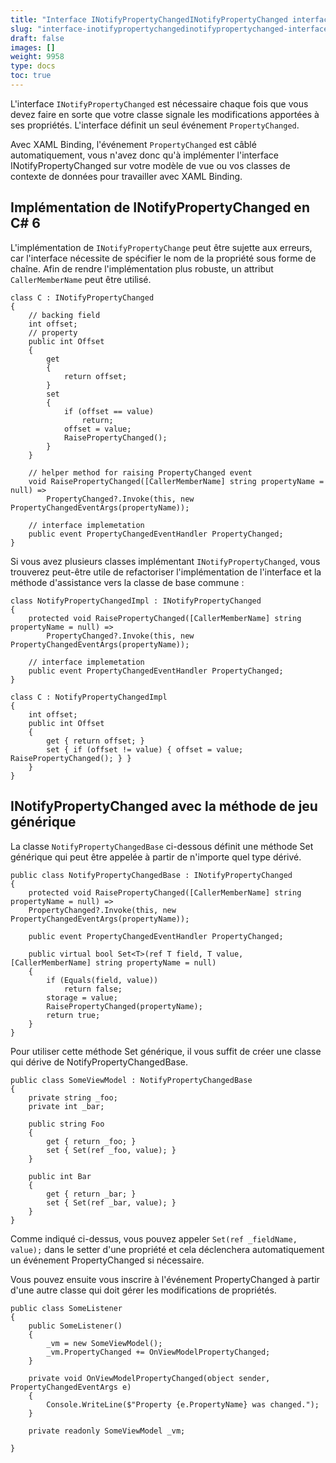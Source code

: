 ```yaml
---
title: "Interface INotifyPropertyChangedINotifyPropertyChanged interface"
slug: "interface-inotifypropertychangedinotifypropertychanged-interface"
draft: false
images: []
weight: 9958
type: docs
toc: true
---
```


L'interface `INotifyPropertyChanged` est nécessaire chaque fois que vous devez faire en sorte que votre classe signale les modifications apportées à ses propriétés. L'interface définit un seul événement `PropertyChanged`.

Avec XAML Binding, l'événement `PropertyChanged` est câblé automatiquement, vous n'avez donc qu'à implémenter l'interface INotifyPropertyChanged sur votre modèle de vue ou vos classes de contexte de données pour travailler avec XAML Binding.

## Implémentation de INotifyPropertyChanged en C# 6
L'implémentation de `INotifyPropertyChange` peut être sujette aux erreurs, car l'interface nécessite de spécifier le nom de la propriété sous forme de chaîne. Afin de rendre l'implémentation plus robuste, un attribut `CallerMemberName` peut être utilisé.

    class C : INotifyPropertyChanged
    {
        // backing field
        int offset;
        // property
        public int Offset
        {
            get
            {
                return offset;
            }
            set
            {
                if (offset == value)
                    return;
                offset = value;
                RaisePropertyChanged();
            }
        }

        // helper method for raising PropertyChanged event
        void RaisePropertyChanged([CallerMemberName] string propertyName = null) =>
            PropertyChanged?.Invoke(this, new PropertyChangedEventArgs(propertyName));

        // interface implemetation
        public event PropertyChangedEventHandler PropertyChanged;
    }

Si vous avez plusieurs classes implémentant `INotifyPropertyChanged`, vous trouverez peut-être utile de refactoriser l'implémentation de l'interface et la méthode d'assistance vers la classe de base commune :

    class NotifyPropertyChangedImpl : INotifyPropertyChanged
    {
        protected void RaisePropertyChanged([CallerMemberName] string propertyName = null) =>
            PropertyChanged?.Invoke(this, new PropertyChangedEventArgs(propertyName));

        // interface implemetation
        public event PropertyChangedEventHandler PropertyChanged;
    }

    class C : NotifyPropertyChangedImpl
    {
        int offset;
        public int Offset
        {
            get { return offset; }
            set { if (offset != value) { offset = value; RaisePropertyChanged(); } }
        }
    }

## INotifyPropertyChanged avec la méthode de jeu générique
La classe `NotifyPropertyChangedBase` ci-dessous définit une méthode Set générique qui peut être appelée à partir de n'importe quel type dérivé.

    public class NotifyPropertyChangedBase : INotifyPropertyChanged
    {
        protected void RaisePropertyChanged([CallerMemberName] string propertyName = null) =>
        PropertyChanged?.Invoke(this, new PropertyChangedEventArgs(propertyName));
        
        public event PropertyChangedEventHandler PropertyChanged;

        public virtual bool Set<T>(ref T field, T value, [CallerMemberName] string propertyName = null)
        {
            if (Equals(field, value))
                return false;
            storage = value;
            RaisePropertyChanged(propertyName);
            return true;
        }
    }

Pour utiliser cette méthode Set générique, il vous suffit de créer une classe qui dérive de NotifyPropertyChangedBase.

    public class SomeViewModel : NotifyPropertyChangedBase
    {
        private string _foo;
        private int _bar;

        public string Foo
        {
            get { return _foo; }
            set { Set(ref _foo, value); }
        }

        public int Bar
        {
            get { return _bar; }
            set { Set(ref _bar, value); }
        }
    }


Comme indiqué ci-dessus, vous pouvez appeler `Set(ref _fieldName, value);` dans le setter d'une propriété et cela déclenchera automatiquement un événement PropertyChanged si nécessaire.

Vous pouvez ensuite vous inscrire à l'événement PropertyChanged à partir d'une autre classe qui doit gérer les modifications de propriétés.

    public class SomeListener
    {
        public SomeListener()
        {
            _vm = new SomeViewModel();
            _vm.PropertyChanged += OnViewModelPropertyChanged;
        }

        private void OnViewModelPropertyChanged(object sender, PropertyChangedEventArgs e)
        {
            Console.WriteLine($"Property {e.PropertyName} was changed.");
        }

        private readonly SomeViewModel _vm;

    }

